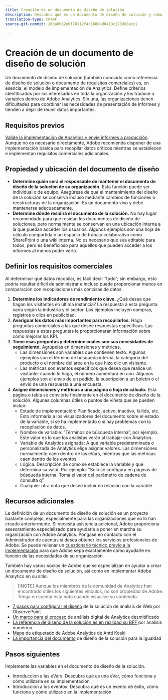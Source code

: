 ```yaml
---
title: Creación de un documento de diseño de solución
description: Descubra qué es un documento de diseño de solución y cómo puede utilizarlo en su organización.
translation-type: tm+mt
source-git-commit: 16ba0b12e0f70112f4c10804d0a13c278388ecc2

---
```



# Creación de un documento de diseño de solución

Un documento de diseño de solución (también conocido como referencia de diseño de solución o documento de requisitos comerciales) es, en esencia, el modelo de implementación de Analytics. Define criterios identificados por los interesados en toda la organización y los traduce a variables dentro de Adobe Analytics. Sin una, las organizaciones tienen dificultades para coordinar las necesidades de presentación de informes y tienden a dejar de reunir datos importantes.

## Requisitos previos

[Valide la implementación de Analytics y envíe informes a producción](../implement-with-launch/validate-publish-prod.md). Aunque no es necesario directamente, Adobe recomienda disponer de una implementación básica para recopilar datos críticos mientras se establecen e implementan requisitos comerciales adicionales.

## Propiedad y ubicación del documento de diseño

* **Determine quién será el responsable de mantener el documento de diseño de la solución de su organización.** Esta función puede ser individual o de equipo. Asegúrese de que el mantenimiento del diseño de la solución se conserva incluso mediante cambios de funciones o reestructuras de la organización. Es un documento vivo y debe mantenerse adecuadamente.
* **Determine dónde residirá el documento de la solución.** No hay lugar recomendado para que residan los documentos de diseño de soluciones, pero normalmente se conservan en una ubicación interna a la que puedan acceder los usuarios. Algunos ejemplos son una hoja de cálculo compartida o un espacio de trabajo colaborativo como SharePoint o una wiki interna. No es necesario que sea editable para todos, pero es beneficioso para aquellos que pueden acceder a los informes al menos poder verlo.

## Definir los requisitos comerciales

Al determinar qué datos recopilar, es fácil decir “todo”; sin embargo, esto podría resultar difícil de administrar e incluso puede proporcionar menos en comparación con recopilaciones más concisas de datos.

1. **Determine los indicadores de rendimiento clave.** ¿Qué desea que hagan los visitantes en última instancia? La respuesta a esta pregunta varía según la industria y el sector. Los ejemplos incluyen compras, registros o clics en publicidad.
1. **Averiguar los datos más importantes para recopilarlos.** Haga preguntas comerciales a las que desee respuestas específicas. Las respuestas a estas preguntas le proporcionarán información sobre cómo mejorar los KPI.
1. **Tome esas preguntas y determine cuáles son sus necesidades de seguimiento.** Agrúpelas en dimensiones y métricas.
   * Las dimensiones son variables que contienen texto. Algunos ejemplos son el término de búsqueda interna, la categoría del producto o el nombre del área en la que hizo clic un visitante.
   * Las métricas son eventos específicos que desea que realice un visitante: cuando lo haga, el número aumentará en uno. Algunos ejemplos son el envío de un pedido, la suscripción a un boletín o el envío de una respuesta a una encuesta.
1. **Asigne dimensiones y métricas a una página o hoja de cálculo.** Esta página o tabla se convierte finalmente en el documento de diseño de la solución. Algunas columnas útiles o puntos de viñeta que se pueden incluir:
   * Estado de implementación: Planificado, activo, inactivo, fallido, etc. Esto informaría a los visualizadores del documento sobre el estado de la variable, si se ha implementado o si hay problemas con la recopilación de datos.
   * Nombre de variable: “Términos de búsqueda interna”, por ejemplo. Este valor es lo que los analistas verán al trabajar con Analytics.
   * Variable de Analytics asignada: A qué variable predeterminada o personalizada de Analytics elige asignar valores. Las dimensiones normalmente caen dentro de las eVars, mientras que las métricas caen dentro de los eventos.
   * Lógica: Descripción de cómo se establece la variable y qué determina su valor. Por ejemplo: “Solo se configura en páginas de búsqueda interna. Toma el valor del parámetro de cadena de consulta q”.
   * Cualquier otra nota que desee incluir en relación con la variable

## Recursos adicionales

La definición de un documento de diseño de solución es un proyecto bastante complejo, especialmente para las organizaciones que no lo han creado anteriormente. Si necesita asistencia adicional, Adobe proporciona asesoramiento especializado para ayudarle a poner en marcha su organización con Adobe Analytics. Póngase en contacto con el Administrador de cuentas si desea obtener los servicios profesionales de Adobe. Se puede rellenar un [cuestionario técnico previo a la implementación](assets/technical-pre-implementation-questionnaire.pdf) para que Adobe sepa exactamente cómo ayudarle en función de las necesidades de su organización.

También hay varios socios de Adobe que se especializan en ayudar a crear un documento de diseño de solución, así como en implementar Adobe Analytics en su sitio.

> [!NOTE] Aunque los miembros de la comunidad de Analytics han encontrado útiles los siguientes vínculos, no son propiedad de Adobe. Tenga en cuenta esta nota cuando visualice su contenido.

* [7 pasos para configurar el diseño](https://resources.observepoint.com/blog/7-steps-solution-design-data-governance) de la solución de análisis de Web por ObservePoint
* [Un marco para el proceso](https://analyticsdemystified.com/analytics-strategy/framework-digital-analytics-process/) de análisis digital de Analytics desmitificado
* [La referencia de diseño de la solución es en realidad su BFF](http://numericanalytics.com/why-a-simple-piece-of-documentation-is-the-key-to-analytics-success-the-solution-design-reference-is-actually-your-bff/) por análisis numérico
* [Mapa](http://www.anttikoski.fi/how-to-make-adobe-analytics-tagging-map-aka-solution-design-requirements-for-sitecatalyst-implementation/) de etiquetado de Adobe Analytics de Antti Koski
* [La importancia del documento](https://www.ebiquity.com/news-insights/analytics/the-importance-of-the-solution-design-document) de diseño de la solución para la igualdad

## Pasos siguientes

Implemente las variables en el documento de diseño de la solución.

* Introducción a las eVars: Descubra qué es una eVar, cómo funciona y cómo utilizarla en su implementación
* Introducción a los eventos: Descubra qué es un evento de éxito, cómo funciona y cómo utilizarlo en la implementación
